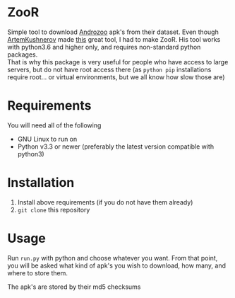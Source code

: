 # ZooR
Simple tool to download [Androzoo](https://androzoo.uni.lu/) apk's from their dataset.
Even though [ArtemKushnerov](https://github.com/ArtemKushnerov/) made [this](https://github.com/ArtemKushnerov/az) great tool, I had to make ZooR. His tool works with python3.6 and higher only, and requires non-standard python packages.  
That is why this package is very useful for people who have access to large servers, but do not have root access there (as `python pip` installations require root... or virtual environments, but we all know how slow those are)

# Requirements
You will need all of the following
 * GNU Linux to run on
 * Python v3.3 or newer (preferably the latest version compatible with python3)

# Installation
1. Install above requirements (if you do not have them already)
2. `git clone` this repository

# Usage
Run `run.py` with python and choose whatever you want. 
From that point, you will be asked what kind of apk's you wish to download, how many, and where to store them.

The apk's are stored by their md5 checksums


